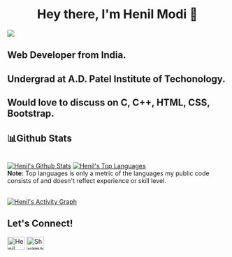 
<h1 align="center"> Hey there, I'm Henil Modi 👋</h1>
<img src="https://komarev.com/ghpvc/?username=henilmodi&label=PROFILE+VIEWS">

<h2><strong>Web Developer from India.</strong></h2>
<h2>Undergrad at A.D. Patel Institute of Techonology.</h2>

<h2>Would love to discuss on <strong>C, C++, HTML, CSS, Bootstrap.</strong></h2>
<!-- <h3>Reach me : <a href="https://www.linkedin.com/in/henilmodi/" target="_blank"> LinkedIn | </a> <a href="https://www.instagram.com/henil_modi/" target="_blank">Instagram</a></h3> -->

<!-- <p align="center">
  <img src="https://github-readme-stats.vercel.app/api?username=henilmodi&show_icons=true" alt ="Henil Modi">
</p> -->

## 📊Github Stats

  <br/>
    <a href="https://github.com/henilmodi/github-readme-stats"><img alt="Henil's Github Stats" src="https://github-readme-stats.vercel.app/api?username=henilmodi&show_icons=true&count_private=true&theme=react&hide_border=true&bg_color=0D1117" /></a>
  <a href="https://github.com/henilmodi/github-readme-stats"><img alt="Henil's Top Languages" src="https://github-readme-stats.vercel.app/api/top-langs/?username=henilmodi&langs_count=8&count_private=true&layout=compact&theme=react&hide_border=true&bg_color=0D1117" /></a>
  <br/>
  <b>Note:</b> Top languages is only a metric of the languages my public code consists of and doesn't reflect experience or skill level.
  
<br/>
<br/>

<a href="https://github.com/henilmodi/github-readme-activity-graph"><img alt="Henil's Activity Graph" src="https://activity-graph.herokuapp.com/graph?username=henilmodi&bg_color=0D1117&color=5BCDEC&line=5BCDEC&point=FFFFFF&hide_border=true" /></a>
<br/>

## Let's Connect!
<p align="left">
<a href="https://www.linkedin.com/in/henilmodi/" target="a _blank"><img align="center" src="https://raw.githubusercontent.com/rahuldkjain/github-profile-readme-generator/master/src/images/icons/Social/linked-in-alt.svg" alt="Henil Modi" height="30" width="40" /></a>
<a href="https://instagram.com/henil_modi" target="a _blank"><img align="center" src="https://raw.githubusercontent.com/rahuldkjain/github-profile-readme-generator/master/src/images/icons/Social/instagram.svg" alt="Shyamal.24" height="30" width="40" /></a>
</p>
<br/>
